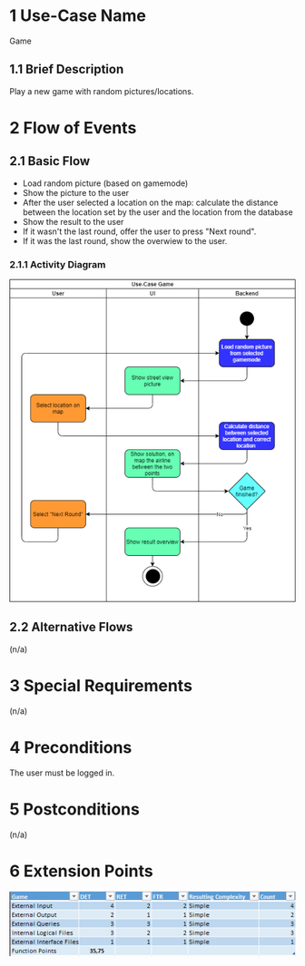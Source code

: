 # 1 Use-Case Name
Game

## 1.1 Brief Description
Play a new game with random pictures/locations.

# 2 Flow of Events
## 2.1 Basic Flow
- Load random picture (based on gamemode)
- Show the picture to the user
- After the user selected a location on the map: calculate the distance between the location set by the user and the location from the database
- Show the result to the user
- If it wasn't the last round, offer the user to press "Next round".
- If it was the last round, show the overwiew to the user.

### 2.1.1 Activity Diagram
![Challange User](../images/UC_Game.png)


## 2.2 Alternative Flows
(n/a)

# 3 Special Requirements
(n/a)

# 4 Preconditions
The user must be logged in.

# 5 Postconditions
(n/a)
 
# 6 Extension Points
![Game](../images/functionpoints/functionpoints_game.png)
